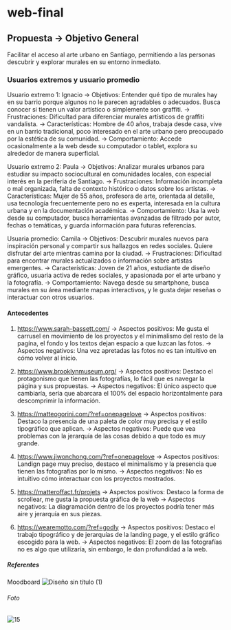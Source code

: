 # web-final
## Propuesta → Objetivo General
Facilitar el acceso al arte urbano en Santiago, permitiendo a las personas descubrir y explorar murales en su entorno inmediato.

### Usuarios extremos y usuario promedio
Usuario extremo 1: Ignacio
→ Objetivos: Entender qué tipo de murales hay en su barrio porque algunos no le parecen agradables o adecuados. Busca conocer si tienen un valor artístico o simplemente son graffiti.
→ Frustraciones: Dificultad para diferenciar murales artísticos de graffiti vandalista.
→ Características: Hombre de 40 años, trabaja desde casa, vive en un barrio tradicional, poco interesado en el arte urbano pero preocupado por la estética de su comunidad.
→ Comportamiento: Accede ocasionalmente a la web desde su computador o tablet, explora su alrededor de manera superficial.

Usuario extremo 2: Paula
→ Objetivos: Analizar murales urbanos para estudiar su impacto sociocultural en comunidades locales, con especial interés en la periferia de Santiago.
→ Frustraciones: Información incompleta o mal organizada, falta de contexto histórico o datos sobre los artistas.
→ Características: Mujer de 55 años, profesora de arte, orientada al detalle, usa tecnología frecuentemente pero no es experta, interesada en la cultura urbana y en la documentación académica.
→ Comportamiento: Usa la web desde su computador, busca herramientas avanzadas de filtrado por autor, fechas o temáticas, y guarda información para futuras referencias.

Usuaria promedio: Camila
→  Objetivos: Descubrir murales nuevos para inspiración personal y compartir sus hallazgos en redes sociales. Quiere disfrutar del arte mientras camina por la ciudad.
→  Frustraciones: Dificultad para encontrar murales actualizados o información sobre artistas emergentes.
→  Características: Joven de 21 años, estudiante de diseño gráfico, usuaria activa de redes sociales, y apasionada por el arte urbano y la fotografía.
→  Comportamiento: Navega desde su smartphone, busca murales en su área mediante mapas interactivos, y le gusta dejar reseñas o interactuar con otros usuarios.

#### Antecedentes
1. https://www.sarah-bassett.com/
→ Aspectos positivos: Me gusta el carrusel en movimiento de los proyectos y el minimalismo del resto de la pagína, el fondo y los textos dejan espacio a que luzcan las fotos.
→ Aspectos negativos: Una vez apretadas las fotos no es tan intuitivo en cómo volver al inicio.

2. https://www.brooklynmuseum.org/
→ Aspectos positivos: Destaco el protagonismo que tienen las fotografías, lo fácil que es navegar la página y sus propuestas.
→ Aspectos negativos: El único aspecto que cambiaría, sería que abarcara el 100% del espacio horizontalmente para descomprimir la información.

3. https://matteogorini.com/?ref=onepagelove
→ Aspectos positivos: Destaco la presencia de una paleta de color muy precisa y el estilo tipográfico que aplican.
→ Aspectos negativos: Puede que vea problemas con la jerarquía de las cosas debido a que todo es muy grande.

4. https://www.jiwonchong.com/?ref=onepagelove
→  Aspectos positivos: Landign page muy preciso, destaco el minimalismo y la presencia que tienen las fotografias por lo mismo.
→  Aspectos negativos: No es intuitivo cómo interactuar con los proyectos mostrados.

5. https://matteroffact.fr/projets
→  Aspectos positivos: Destaco la forma de scrollear, me gusta la propuesta gráfica de la web
→  Aspectos negativos: La diagramación dentro de los proyectos podría tener más aire y jerarquía en sus piezas.

6. https://wearemotto.com/?ref=godly
→  Aspectos positivos: Destaco el trabajo tipográfico y de jerarquías de la landing page, y el estilo gráfico escogido para la web.
→  Aspectos negativos: El zoom de las fotografías no es algo que utilizaría, sin embargo, le dan profundidad a la web.

##### Referentes
Moodboard
![Diseño sin título (1)](https://github.com/user-attachments/assets/59c16cfe-ca9f-4dda-9beb-42d0573458de)

###### Foto
![15](https://github.com/user-attachments/assets/aaa3f0d1-99d6-4b2a-9f43-d60e209cf012)


